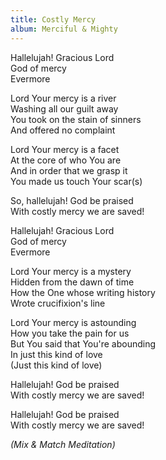 ```yaml
---
title: Costly Mercy
album: Merciful & Mighty
---
```

Hallelujah! Gracious Lord   
God of mercy   
Evermore   

Lord Your mercy is a river  
Washing all our guilt away  
You took on the stain of sinners   
And offered no complaint  

Lord Your mercy is a facet  
At the core of who You are  
And in order that we grasp it   
You made us touch Your scar(s)  

So, hallelujah! God be praised  
With costly mercy we are saved!   

Hallelujah! Gracious Lord   
God of mercy   
Evermore   

Lord Your mercy is a mystery  
Hidden from the dawn of time  
How the One whose writing history  
Wrote crucifixion's line   

Lord Your mercy is astounding  
How you take the pain for us  
But You said that You're abounding  
In just this kind of love   
(Just this kind of love)  

Hallelujah! God be praised   
With costly mercy we are saved!   

Hallelujah! God be praised   
With costly mercy we are saved!   

_(Mix & Match Meditation)_